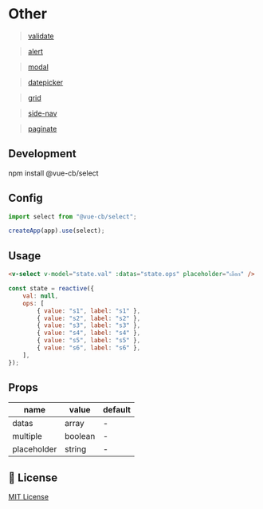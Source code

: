 # Other

> <a href="https://github.com/CB279/vue-3-cb-validate">validate</a>

> <a href="https://github.com/CB279/vue-3-cb-alert">alert</a>

> <a href="https://github.com/CB279/vue-3-cb-modal">modal</a>

> <a href="https://github.com/CB279/vue-3-cb-datepicker">datepicker</a>

> <a href="https://github.com/CB279/vue-3-cb-grid">grid</a>

> <a href="https://github.com/CB279/vue-3-cb-side-nav">side-nav</a>

> <a href="https://github.com/CB279/vue-3-cb-paginate">paginate</a>

## Development

npm install @vue-cb/select

## Config

```js
import select from "@vue-cb/select";

createApp(app).use(select);
```

## Usage

```html
<v-select v-model="state.val" :datas="state.ops" placeholder="เลือก" />
```

```js
const state = reactive({
    val: null,
    ops: [
        { value: "s1", label: "s1" },
        { value: "s2", label: "s2" },
        { value: "s3", label: "s3" },
        { value: "s4", label: "s4" },
        { value: "s5", label: "s5" },
        { value: "s6", label: "s6" },
    ],
});
```

## Props

| name        | value   | default |
| ----------- | ------- | ------- |
| datas       | array   | -       |
| multiple    | boolean | -       |
| placeholder | string  | -       |

## 📑 License

[MIT License](./LICENSE)
